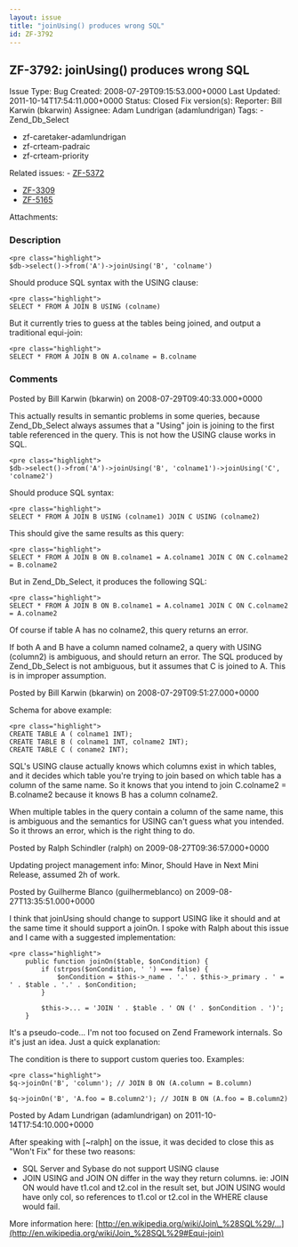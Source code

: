 ```yaml
---
layout: issue
title: "joinUsing() produces wrong SQL"
id: ZF-3792
---
```


ZF-3792: joinUsing() produces wrong SQL
---------------------------------------

 Issue Type: Bug Created: 2008-07-29T09:15:53.000+0000 Last Updated: 2011-10-14T17:54:11.000+0000 Status: Closed Fix version(s): 
 Reporter:  Bill Karwin (bkarwin)  Assignee:  Adam Lundrigan (adamlundrigan)  Tags: - Zend\_Db\_Select
- zf-caretaker-adamlundrigan
- zf-crteam-padraic
- zf-crteam-priority
 
 Related issues: - [ZF-5372](/issues/browse/ZF-5372)
- [ZF-3309](/issues/browse/ZF-3309)
- [ZF-5165](/issues/browse/ZF-5165)
 
 Attachments: 
### Description

 
    <pre class="highlight">
    $db->select()->from('A')->joinUsing('B', 'colname')


Should produce SQL syntax with the USING clause:

 
    <pre class="highlight">
    SELECT * FROM A JOIN B USING (colname)


But it currently tries to guess at the tables being joined, and output a traditional equi-join:

 
    <pre class="highlight">
    SELECT * FROM A JOIN B ON A.colname = B.colname


 

 

### Comments

Posted by Bill Karwin (bkarwin) on 2008-07-29T09:40:33.000+0000

This actually results in semantic problems in some queries, because Zend\_Db\_Select always assumes that a "Using" join is joining to the first table referenced in the query. This is not how the USING clause works in SQL.

 
    <pre class="highlight">
    $db->select()->from('A')->joinUsing('B', 'colname1')->joinUsing('C', 'colname2')


Should produce SQL syntax:

 
    <pre class="highlight">
    SELECT * FROM A JOIN B USING (colname1) JOIN C USING (colname2)


This should give the same results as this query:

 
    <pre class="highlight">
    SELECT * FROM A JOIN B ON B.colname1 = A.colname1 JOIN C ON C.colname2 = B.colname2


But in Zend\_Db\_Select, it produces the following SQL:

 
    <pre class="highlight">
    SELECT * FROM A JOIN B ON B.colname1 = A.colname1 JOIN C ON C.colname2 = A.colname2


Of course if table A has no colname2, this query returns an error.

If both A and B have a column named colname2, a query with USING (column2) is ambiguous, and should return an error. The SQL produced by Zend\_Db\_Select is not ambiguous, but it assumes that C is joined to A. This is in improper assumption.

 

 

Posted by Bill Karwin (bkarwin) on 2008-07-29T09:51:27.000+0000

Schema for above example:

 
    <pre class="highlight">
    CREATE TABLE A ( colname1 INT);
    CREATE TABLE B ( colname1 INT, colname2 INT);
    CREATE TABLE C ( coname2 INT);


SQL's USING clause actually knows which columns exist in which tables, and it decides which table you're trying to join based on which table has a column of the same name. So it knows that you intend to join C.colname2 = B.colname2 because it knows B has a column colname2.

When multiple tables in the query contain a column of the same name, this is ambiguous and the semantics for USING can't guess what you intended. So it throws an error, which is the right thing to do.

 

 

Posted by Ralph Schindler (ralph) on 2009-08-27T09:36:57.000+0000

Updating project management info: Minor, Should Have in Next Mini Release, assumed 2h of work.

 

 

Posted by Guilherme Blanco (guilhermeblanco) on 2009-08-27T13:35:51.000+0000

I think that joinUsing should change to support USING like it should and at the same time it should support a joinOn. I spoke with Ralph about this issue and I came with a suggested implementation:

 
    <pre class="highlight">
        public function joinOn($table, $onCondition) {
            if (strpos($onCondition, ' ') === false) {
                $onCondition = $this->_name . '.' . $this->_primary . ' = ' . $table . '.' . $onCondition;
            }
    
            $this->... = 'JOIN ' . $table . ' ON (' . $onCondition . ')';
        }


It's a pseudo-code... I'm not too focused on Zend Framework internals. So it's just an idea. Just a quick explanation:

The condition is there to support custom queries too. Examples:

 
    <pre class="highlight">
    $q->joinOn('B', 'column'); // JOIN B ON (A.column = B.column)
    
    $q->joinOn('B', 'A.foo = B.column2'); // JOIN B ON (A.foo = B.column2)


 

 

Posted by Adam Lundrigan (adamlundrigan) on 2011-10-14T17:54:10.000+0000

After speaking with [~ralph] on the issue, it was decided to close this as "Won't Fix" for these two reasons:

- SQL Server and Sybase do not support USING clause
- JOIN USING and JOIN ON differ in the way they return columns. ie: JOIN ON would have t1.col and t2.col in the result set, but JOIN USING would have only col, so references to t1.col or t2.col in the WHERE clause would fail.

More information here: [http://en.wikipedia.org/wiki/Join\_%28SQL%29/…](http://en.wikipedia.org/wiki/Join_%28SQL%29#Equi-join)

 

 